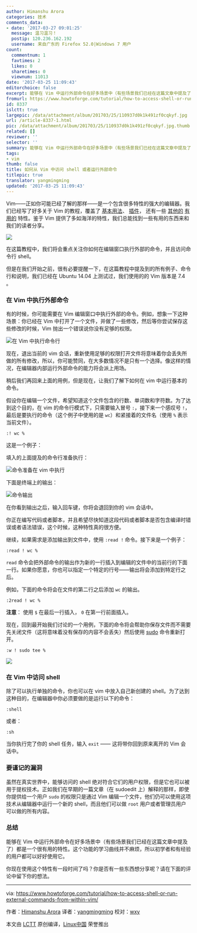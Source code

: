 ```yaml
---
author: Himanshu Arora
categories: 技术
comments_data:
- date: '2017-03-27 09:01:25'
  message: 温习温习！
  postip: 120.236.162.192
  username: 来自广东的 Firefox 52.0|Windows 7 用户
count:
  commentnum: 1
  favtimes: 2
  likes: 0
  sharetimes: 0
  viewnum: 11013
date: '2017-03-25 11:09:43'
editorchoice: false
excerpt: 能够在 Vim 中运行外部命令在好多场景中（有些场景我们已经在这篇文章中提及了）都是一个很有用的特性。这个功能的学习曲线并不麻烦，所以初学者和有经验的用户都可以好好使用它。
fromurl: https://www.howtoforge.com/tutorial/how-to-access-shell-or-run-external-commands-from-within-vim/
id: 8337
islctt: true
largepic: /data/attachment/album/201703/25/110937d0k1k491zf0cqkyf.jpg
url: /article-8337-1.html
pic: /data/attachment/album/201703/25/110937d0k1k491zf0cqkyf.jpg.thumb.jpg
related: []
reviewer: ''
selector: ''
summary: 能够在 Vim 中运行外部命令在好多场景中（有些场景我们已经在这篇文章中提及了）都是一个很有用的特性。这个功能的学习曲线并不麻烦，所以初学者和有经验的用户都可以好好使用它。
tags:
- vim
thumb: false
title: 如何从 Vim 中访问 shell 或者运行外部命令
titlepic: true
translator: yangmingming
updated: '2017-03-25 11:09:43'
---
```


Vim——正如你可能已经了解的那样——是一个包含很多特性的强大的编辑器。我们已经写了好多关于 Vim 的教程，覆盖了 [基本用法](https://www.howtoforge.com/vim-basics)、 [插件](https://www.howtoforge.com/tutorial/vim-editor-plugins-for-software-developers-3/)， 还有一些 [其他的](https://www.howtoforge.com/tutorial/vim-modeline-settings/) [有用的](/article-8224-1.html) 特性。鉴于 Vim 提供了多如海洋的特性，我们总能找到一些有用的东西来和我们的读者分享。


![](/data/attachment/album/201703/25/110937d0k1k491zf0cqkyf.jpg)


在这篇教程中，我们将会重点关注你如何在编辑窗口执行外部的命令，并且访问命令行 shell。


但是在我们开始之前，很有必要提醒一下，在这篇教程中提及到的所有例子、命令行和说明，我们已经在 Ubuntu 14.04 上测试过，我们使用的的 Vim 版本是 7.4 。


### 在 Vim 中执行外部命令


有的时候，你可能需要在 Vim 编辑窗口中执行外部的命令。例如，想象一下这种场景：你已经在 Vim 中打开了一个文件，并做了一些修改，然后等你尝试保存这些修改的时候，Vim 抛出一个错误说你没有足够的权限。


![在 Vim 中执行命令行](/data/attachment/album/201703/25/110946v616jx9i6zw9w1fd.png)


现在，退出当前的 vim 会话，重新使用足够的权限打开文件将意味着你会丢失所做的所有修改，所以，你可能赞同，在大多数情况不是只有一个选择。像这样的情况，在编辑器内部运行外部命令的能力将会派上用场。


稍后我们再回来上面的用例，但是现在，让我们了解下如何在 vim 中运行基本的命令。


假设你在编辑一个文件，希望知道这个文件包含的行数、单词数和字符数。为了达到这个目的，在 vim 的命令行模式下，只需要输入冒号 `:`，接下来一个感叹号 `!`，最后是要执行的命令（这个例子中使用的是 `wc`）和紧接着的文件名（使用 `%` 表示当前文件）。



```
:! wc %

```

这是一个例子：


填入的上面提及的命令行准备执行：


![命令准备在 vim 中执行](/data/attachment/album/201703/25/110948oxr70pwgsfs7ggyo.png)


下面是终端上的输出：


![命令输出](/data/attachment/album/201703/25/110950sjmagv4v3g43gvjc.png)


在你看到输出之后，输入回车键，你将会退回到你的 vim 会话中。


你正在编写代码或者脚本，并且希望尽快知道这段代码或者脚本是否包含编译时错误或者语法错误，这个时候，这种特性真的很方便。


继续，如果需求是添加输出到文件中，使用 `:read !` 命令。接下来是一个例子：



```
:read ! wc %

```

`read` 命令会把外部命令的输出作为新的一行插入到编辑的文件中的当前行的下面一行。如果你愿意，你也可以指定一个特定的行号——输出将会添加到特定行之后。


例如，下面的命令将会在文件的第二行之后添加 `wc` 的输出。



```
:2read ! wc %

```

**注意**： 使用 `$` 在最后一行插入， `0` 在第一行前面插入。


现在，回到最开始我们讨论的一个用例，下面的命令将会帮助你保存文件而不需要先关闭文件（这将意味着没有保存的内容不会丢失）然后使用 [sudo](/tag-sudo.html) 命令重新打开。



```
:w ! sudo tee %

```

![](/data/attachment/album/201703/25/110951eftfifz3kdxfi3wl.png)


### 在 Vim 中访问 shell


除了可以执行单独的命令，你也可以在 vim 中放入自己新创建的 shell。为了达到这种目的，在编辑器中你必须要做的是运行以下的命令：



```
:shell

```

或者：



```
:sh

```

当你执行完了你的 shell 任务，输入 `exit` —— 这将带你回到原来离开的 Vim 会话中。


### 要谨记的漏洞


虽然在真实世界中，能够访问的 shell 绝对符合它们的用户权限，但是它也可以被用于提权技术。正如我们在早期的一篇文章（在 sudoedit 上）解释的那样，即使你提供给一个用户 `sudo` 的权限只是通过 Vim 编辑一个文件，他们仍可以使用这项技术从编辑器中运行一个新的 shell，而且他们可以做 `root` 用户或者管理员用户可以做的所有内容。


### 总结


能够在 Vim 中运行外部命令在好多场景中（有些场景我们已经在这篇文章中提及了）都是一个很有用的特性。这个功能的学习曲线并不麻烦，所以初学者和有经验的用户都可以好好使用它。


你现在使用这个特性有一段时间了吗？你是否有一些东西想分享呢？请在下面的评论中留下你的想法。




---


via: <https://www.howtoforge.com/tutorial/how-to-access-shell-or-run-external-commands-from-within-vim/>


作者：[Himanshu Arora](https://www.howtoforge.com/tutorial/how-to-access-shell-or-run-external-commands-from-within-vim/) 译者：[yangmingming](https://github.com/yangmingming) 校对：[wxy](https://github.com/wxy)


本文由 [LCTT](https://github.com/LCTT/TranslateProject) 原创编译，[Linux中国](https://linux.cn/) 荣誉推出